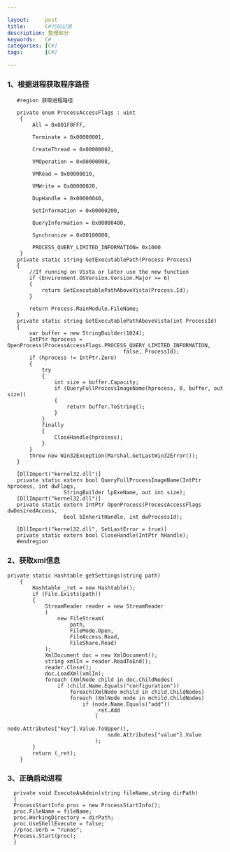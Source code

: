```yaml
---

layout:     post
title:      C#代码记录
description: 整理部分
keywords:   C#
categories: [C#]
tags:       [C#]

---
```


### 1、根据进程获取程序路径
       #region 获取进程路径

       private enum ProcessAccessFlags : uint
        {
            All = 0x001F0FFF,

            Terminate = 0x00000001,

            CreateThread = 0x00000002,

            VMOperation = 0x00000008,

            VMRead = 0x00000010,

            VMWrite = 0x00000020,

            DupHandle = 0x00000040,

            SetInformation = 0x00000200,

            QueryInformation = 0x00000400,

            Synchronize = 0x00100000,

            PROCESS_QUERY_LIMITED_INFORMATION= 0x1000
        }
       private static string GetExecutablePath(Process Process)
       {
           //If running on Vista or later use the new function
           if (Environment.OSVersion.Version.Major >= 6)
           {
               return GetExecutablePathAboveVista(Process.Id);
           }

           return Process.MainModule.FileName;
       }
       private static string GetExecutablePathAboveVista(int ProcessId)
       {
           var buffer = new StringBuilder(1024);
           IntPtr hprocess = OpenProcess(ProcessAccessFlags.PROCESS_QUERY_LIMITED_INFORMATION,
                                         false, ProcessId);
           if (hprocess != IntPtr.Zero)
           {
               try
               {
                   int size = buffer.Capacity;
                   if (QueryFullProcessImageName(hprocess, 0, buffer, out size))
                   {
                       return buffer.ToString();
                   }
               }
               finally
               {
                   CloseHandle(hprocess);
               }
           }
           throw new Win32Exception(Marshal.GetLastWin32Error());
       }

       [DllImport("kernel32.dll")]
       private static extern bool QueryFullProcessImageName(IntPtr hprocess, int dwFlags,
                      StringBuilder lpExeName, out int size);
       [DllImport("kernel32.dll")]
       private static extern IntPtr OpenProcess(ProcessAccessFlags dwDesiredAccess,
                      bool bInheritHandle, int dwProcessId);

       [DllImport("kernel32.dll", SetLastError = true)]
       private static extern bool CloseHandle(IntPtr hHandle);
       #endregion



### 2、获取xml信息
    private static Hashtable getSettings(string path)
        {
            Hashtable _ret = new Hashtable();
            if (File.Exists(path))
            {
                StreamReader reader = new StreamReader
                (
                    new FileStream(
                        path,
                        FileMode.Open,
                        FileAccess.Read,
                        FileShare.Read)
                );
                XmlDocument doc = new XmlDocument();
                string xmlIn = reader.ReadToEnd();
                reader.Close();
                doc.LoadXml(xmlIn);
                foreach (XmlNode child in doc.ChildNodes)
                    if (child.Name.Equals("configuration"))
                        foreach(XmlNode mchild in child.ChildNodes)
                        foreach (XmlNode node in mchild.ChildNodes)
                            if (node.Name.Equals("add"))
                                _ret.Add
                                (
                                    node.Attributes["key"].Value.ToUpper(),
                                    node.Attributes["value"].Value
                                );
            }
            return (_ret);
        }

  ### 3、正确启动进程
      private void ExecuteAsAdmin(string fileName,string dirPath)
      {
      ProcessStartInfo proc = new ProcessStartInfo();
      proc.FileName = fileName;
      proc.WorkingDirectory = dirPath;
      proc.UseShellExecute = false;
      //proc.Verb = "runas";
      Process.Start(proc);
      }
